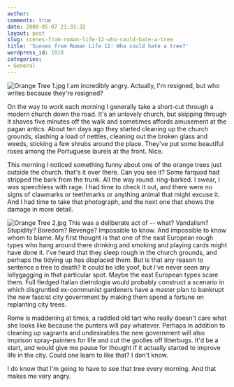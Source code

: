 ```yaml
---
author:
comments: true
date: 2008-05-07 21:33:32
layout: post
slug: scenes-from-roman-life-12-who-could-hate-a-tree
title: 'Scenes from Roman Life 12: Who could hate a tree?'
wordpress_id: 1018
categories:
- General
---
```


![Orange Tree 1.jpg](/uploads/2008/05/orange-tree-1.jpg) I am incredibly angry. Actually, I'm resigned, but who writes because they're resigned?

On the way to work each morning I generally take a short-cut through a modern church down the road. It's an unlovely church, but skipping through it shaves five minutes off the walk and sometimes affords amusement at the pagan antics. About ten days ago they started cleaning up the church grounds, slashing a load of nettles, cleaning out the broken glass and weeds, sticking a few shrubs around the place. They've put some beautiful roses among the Portuguese laurels at the front. Nice.

This morning I noticed something funny about one of the orange trees just outside the church. that's it over there. Can you see it? Some farquad had stripped the bark from the trunk. All the way round: ring-barked. I swear, I was speechless with rage. I had time to check it out, and there were no signs of clawmarks or teethmarks or anything animal that might excuse it. And I had time to take that photograph, and the next one that shows the damage in more detail.

![Orange Tree 2.jpg](/uploads/2008/05/orange-tree-2.jpg) This was a deliberate act of -- what? Vandalism? Stupidity? Boredom? Revenge? Impossible to know. And impossible to know whom to blame. My first thought is that one of the east European rough types who hang around there drinking and smoking and playing cards might have done it. I've heard that they sleep rough in the church grounds, and perhaps the tidying up has displaced them. But is that any reason to sentence a tree to death? It could be idle yoof, but I've never seen any lollygagging in that particular spot. Maybe the east European types scare them. Full fledged Italian dietrologia would probably construct a scenario in which disgruntled ex-communist gardeners have a master plan to bankrupt the new fascist city government by making them spend a fortune on replanting city trees.

Rome is maddening at times, a raddled old tart who really doesn't care what she looks like because the punters will pay whatever. Perhaps in addition to cleaning up vagrants and undesirables the new government will also imprison spray-painters for life and cut the goolies off litterbugs. It'd be a start, and would give me pause for thought if it actually started to improve life in the city. Could one learn to like that? I don't know.

I do know that I'm going to have to see that tree every morning. And that makes me very angry.
